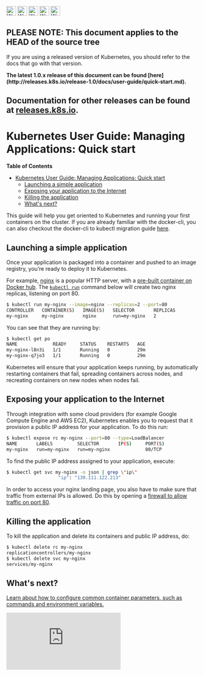 <!-- BEGIN MUNGE: UNVERSIONED_WARNING -->

<!-- BEGIN STRIP_FOR_RELEASE -->

<img src="http://kubernetes.io/img/warning.png" alt="WARNING"
     width="25" height="25">
<img src="http://kubernetes.io/img/warning.png" alt="WARNING"
     width="25" height="25">
<img src="http://kubernetes.io/img/warning.png" alt="WARNING"
     width="25" height="25">
<img src="http://kubernetes.io/img/warning.png" alt="WARNING"
     width="25" height="25">
<img src="http://kubernetes.io/img/warning.png" alt="WARNING"
     width="25" height="25">

<h2>PLEASE NOTE: This document applies to the HEAD of the source tree</h2>

If you are using a released version of Kubernetes, you should
refer to the docs that go with that version.

<strong>
The latest 1.0.x release of this document can be found
[here](http://releases.k8s.io/release-1.0/docs/user-guide/quick-start.md).

Documentation for other releases can be found at
[releases.k8s.io](http://releases.k8s.io).
</strong>
--

<!-- END STRIP_FOR_RELEASE -->

<!-- END MUNGE: UNVERSIONED_WARNING -->

# Kubernetes User Guide: Managing Applications: Quick start

**Table of Contents**
<!-- BEGIN MUNGE: GENERATED_TOC -->
- [Kubernetes User Guide: Managing Applications: Quick start](#kubernetes-user-guide-managing-applications-quick-start)
  - [Launching a simple application](#launching-a-simple-application)
  - [Exposing your application to the Internet](#exposing-your-application-to-the-internet)
  - [Killing the application](#killing-the-application)
  - [What's next?](#whats-next)

<!-- END MUNGE: GENERATED_TOC -->

This guide will help you get oriented to Kubernetes and running your first containers on the cluster. If you are already familiar with the docker-cli, you can also checkout the docker-cli to kubectl migration guide [here](docker-cli-to-kubectl.md).


## Launching a simple application

Once your application is packaged into a container and pushed to an image registry, you’re ready to deploy it to Kubernetes.

For example, [nginx](http://wiki.nginx.org/Main) is a popular HTTP server, with a [pre-built container on Docker hub](https://registry.hub.docker.com/_/nginx/). The [`kubectl run`](kubectl/kubectl_run.md) command below will create two nginx replicas, listening on port 80.

```bash
$ kubectl run my-nginx --image=nginx --replicas=2 --port=80
CONTROLLER   CONTAINER(S)   IMAGE(S)   SELECTOR       REPLICAS
my-nginx     my-nginx       nginx      run=my-nginx   2
```

You can see that they are running by:

```bash
$ kubectl get po
NAME             READY     STATUS    RESTARTS   AGE
my-nginx-l8n3i   1/1       Running   0          29m
my-nginx-q7jo3   1/1       Running   0          29m
```

Kubernetes will ensure that your application keeps running, by automatically restarting containers that fail, spreading containers across nodes, and recreating containers on new nodes when nodes fail.

## Exposing your application to the Internet

Through integration with some cloud providers (for example Google Compute Engine and AWS EC2), Kubernetes enables you to request that it provision a public IP address for your application. To do this run:

```bash
$ kubectl expose rc my-nginx --port=80 --type=LoadBalancer
NAME       LABELS         SELECTOR       IP(S)     PORT(S)
my-nginx   run=my-nginx   run=my-nginx             80/TCP
```

To find the public IP address assigned to your application, execute:

```bash
$ kubectl get svc my-nginx -o json | grep \"ip\"
                   "ip": "130.111.122.213"
```

In order to access your nginx landing page, you also have to make sure that traffic from external IPs is allowed. Do this by opening a [firewall to allow traffic on port 80](services-firewalls.md).

## Killing the application

To kill the application and delete its containers and public IP address, do:

```bash
$ kubectl delete rc my-nginx
replicationcontrollers/my-nginx
$ kubectl delete svc my-nginx
services/my-nginx
```

## What's next?

[Learn about how to configure common container parameters, such as commands and environment variables.](configuring-containers.md)


<!-- BEGIN MUNGE: GENERATED_ANALYTICS -->
[![Analytics](https://kubernetes-site.appspot.com/UA-36037335-10/GitHub/docs/user-guide/quick-start.md?pixel)]()
<!-- END MUNGE: GENERATED_ANALYTICS -->
